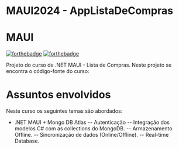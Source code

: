 # MAUI2024 - AppListaDeCompras

# MAUI
[![forthebadge](https://forthebadge.com/images/badges/made-with-c-sharp.svg)](http://forthebadge.com)
[![forthebadge](http://forthebadge.com/images/badges/built-with-love.svg)](http://forthebadge.com)

Projeto do curso de .NET MAUI - Lista de Compras. Neste projeto se encontra o código-fonte do curso: 

# Assuntos envolvidos
Neste curso os seguintes temas são abordados:
- .NET MAUI + Mongo DB Atlas
-- Autenticação
-- Integração dos modelos C# com as collections do MongoDB.
-- Armazenamento Offline.
-- Sincronização de dados (Online/Offline).
-- Real-time Database.
